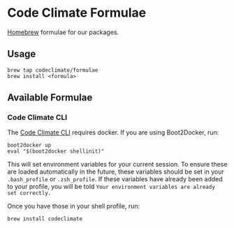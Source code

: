 # Code Climate Formulae

[Homebrew][] formulae for our packages.

[homebrew]: http://brew.sh/

## Usage

```console
brew tap codeclimate/formulae
brew install <formula>
```

## Available Formulae

### Code Climate CLI

The [Code Climate CLI][cli] requires docker. If you are using Boot2Docker, run:

[cli]: https://github.com/codeclimate/codeclimate

```console
boot2docker up
eval "$(boot2docker shellinit)"
```

This will set environment variables for your current session. To ensure these
are loaded automatically in the future, these variables should be set in your
`.bash_profile` or `.zsh_profile`. If these variables have already been added to
your profile, you will be told `Your environment variables are already set
correctly.`

Once you have those in your shell profile, run:

```console
brew install codeclimate
```
